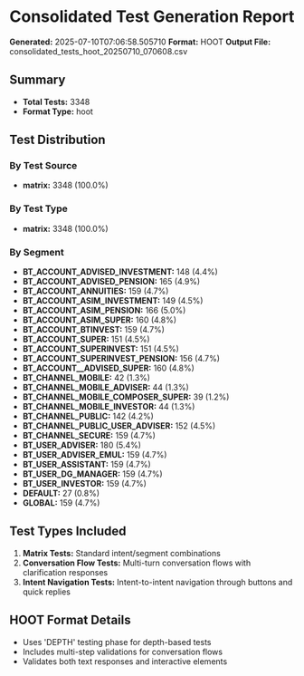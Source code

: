# Consolidated Test Generation Report

**Generated:** 2025-07-10T07:06:58.505710
**Format:** HOOT
**Output File:** consolidated_tests_hoot_20250710_070608.csv

## Summary

- **Total Tests:** 3348
- **Format Type:** hoot

## Test Distribution

### By Test Source

- **matrix:** 3348 (100.0%)

### By Test Type

- **matrix:** 3348 (100.0%)

### By Segment

- **BT_ACCOUNT_ADVISED_INVESTMENT:** 148 (4.4%)
- **BT_ACCOUNT_ADVISED_PENSION:** 165 (4.9%)
- **BT_ACCOUNT_ANNUITIES:** 159 (4.7%)
- **BT_ACCOUNT_ASIM_INVESTMENT:** 149 (4.5%)
- **BT_ACCOUNT_ASIM_PENSION:** 166 (5.0%)
- **BT_ACCOUNT_ASIM_SUPER:** 160 (4.8%)
- **BT_ACCOUNT_BTINVEST:** 159 (4.7%)
- **BT_ACCOUNT_SUPER:** 151 (4.5%)
- **BT_ACCOUNT_SUPERINVEST:** 151 (4.5%)
- **BT_ACCOUNT_SUPERINVEST_PENSION:** 156 (4.7%)
- **BT_ACCOUNT__ADVISED_SUPER:** 160 (4.8%)
- **BT_CHANNEL_MOBILE:** 42 (1.3%)
- **BT_CHANNEL_MOBILE_ADVISER:** 44 (1.3%)
- **BT_CHANNEL_MOBILE_COMPOSER_SUPER:** 39 (1.2%)
- **BT_CHANNEL_MOBILE_INVESTOR:** 44 (1.3%)
- **BT_CHANNEL_PUBLIC:** 142 (4.2%)
- **BT_CHANNEL_PUBLIC_USER_ADVISER:** 152 (4.5%)
- **BT_CHANNEL_SECURE:** 159 (4.7%)
- **BT_USER_ADVISER:** 180 (5.4%)
- **BT_USER_ADVISER_EMUL:** 159 (4.7%)
- **BT_USER_ASSISTANT:** 159 (4.7%)
- **BT_USER_DG_MANAGER:** 159 (4.7%)
- **BT_USER_INVESTOR:** 159 (4.7%)
- **DEFAULT:** 27 (0.8%)
- **GLOBAL:** 159 (4.7%)

## Test Types Included

1. **Matrix Tests:** Standard intent/segment combinations
2. **Conversation Flow Tests:** Multi-turn conversation flows with clarification responses
3. **Intent Navigation Tests:** Intent-to-intent navigation through buttons and quick replies

## HOOT Format Details

- Uses 'DEPTH' testing phase for depth-based tests
- Includes multi-step validations for conversation flows
- Validates both text responses and interactive elements
